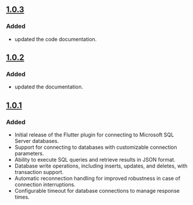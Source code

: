 
## [1.0.3]

### Added
- updated the code documentation.

## [1.0.2]

### Added
- updated the documentation.

## [1.0.1]

### Added
- Initial release of the Flutter plugin for connecting to Microsoft SQL Server databases.
- Support for connecting to databases with customizable connection parameters.
- Ability to execute SQL queries and retrieve results in JSON format.
- Database write operations, including inserts, updates, and deletes, with transaction support.
- Automatic reconnection handling for improved robustness in case of connection interruptions.
- Configurable timeout for database connections to manage response times.

[1.0.1]: https://github.com/Hiteshdon/mssql_connection.git
[1.0.2]: https://github.com/Hiteshdon/mssql_connection.git
[1.0.3]: https://github.com/Hiteshdon/mssql_connection.git

